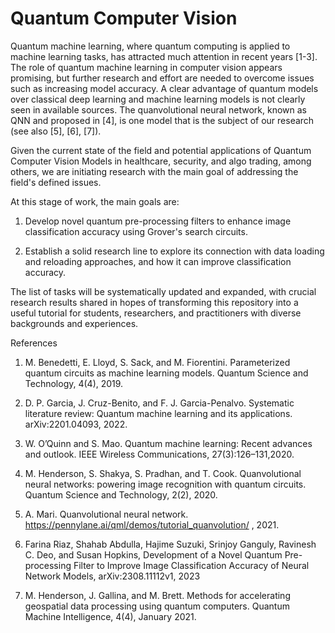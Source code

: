 # Quantum Computer Vision

Quantum machine learning, where quantum computing is applied to machine learning tasks, has attracted much attention in recent years [1-3]. The role of quantum machine learning in computer vision appears promising, but further research and effort are needed to overcome issues such as increasing model accuracy. A clear advantage of quantum models over classical deep learning and machine learning models is not clearly seen in available sources. The quanvolutional neural network, known as QNN and proposed in [4], is one model that is the subject of our research (see also [5], [6], [7]).

Given the current state of the field and potential applications of Quantum Computer Vision Models in healthcare, security, and algo trading, among others, we are initiating research with the main goal of addressing the field's defined issues.

At this stage of work, the main goals are:

1) Develop novel quantum pre-processing filters to enhance image classification accuracy using Grover's search circuits.

2) Establish a solid research line to explore its connection with data loading and reloading approaches, and how it can improve classification accuracy.

The list of tasks will be systematically updated and expanded, with crucial research results shared in hopes of transforming this repository into a useful tutorial for students, researchers, and practitioners with diverse backgrounds and experiences.

References

1. M. Benedetti, E. Lloyd, S. Sack, and M. Fiorentini. Parameterized quantum circuits as machine learning models. Quantum Science and Technology, 4(4), 2019.
   
2. D. P. Garcia, J. Cruz-Benito, and F. J. Garcia-Penalvo. Systematic literature review: Quantum machine learning and its applications. arXiv:2201.04093, 2022.
   
3. W. O’Quinn and S. Mao. Quantum machine learning: Recent advances and outlook. IEEE Wireless Communications, 27(3):126–131,2020.
   
4. M. Henderson, S. Shakya, S. Pradhan, and T. Cook. Quanvolutional neural networks: powering image recognition with quantum circuits. Quantum Science and Technology, 2(2), 2020.

5. A. Mari. Quanvolutional neural network. https://pennylane.ai/qml/demos/tutorial_quanvolution/   , 2021.

6. Farina Riaz, Shahab Abdulla, Hajime Suzuki, Srinjoy Ganguly, Ravinesh C. Deo, and Susan Hopkins, Development of a Novel Quantum Pre-processing Filter to Improve Image Classification Accuracy of Neural Network Models, arXiv:2308.11112v1, 2023

8. M. Henderson, J. Gallina, and M. Brett. Methods for accelerating geospatial data processing using quantum computers. Quantum Machine Intelligence, 4(4), January 2021.
